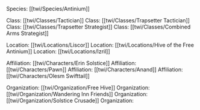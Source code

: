 Species: [[twi/Species/Antinium]]

Class: [[twi/Classes/Tactician]]
Class: [[twi/Classes/Trapsetter Tactician]]
Class: [[twi/Classes/Trapsetter Strategist]]
Class: [[twi/Classes/Combined Arms Strategist]]

Location: [[twi/Locations/Liscor]]
Location: [[twi/Locations/Hive of the Free Antinium]]
Location: [[twi/Locations/Izril]]

Affiliation: [[twi/Characters/Erin Solstice]]
Affiliation: [[twi/Characters/Pawn]]
Affiliation: [[twi/Characters/Anand]]
Affiliation: [[twi/Characters/Olesm Swifttail]]


Organization: [[twi/Organization/Free Hive]]
Organization: [[twi/Organization/Wandering Inn Friends]]
Organization: [[twi/Organization/Solstice Crusade]]
Organization: 